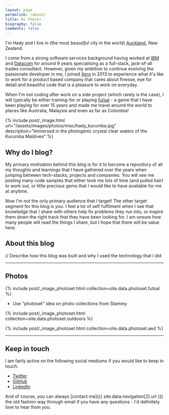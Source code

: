 ```yaml
---
layout: page
permalink: /about/
title: Hi there!
biography: false
comments: false
---
```

I'm Hady and I live in (the most _beautiful_ city in the world) [Auckland](http://www.newzealand.com/int/auckland/), 
New Zealand.

I come from a strong software services background having worked at [IBM](http://ibm.com/nz) and [Datacom](http://datacom.co.nz) 
for around 9 years specialising as a full-stack, jack-of-all trades consultant. However, given my ambition to 
continue evolving the passionate developer in me, I joined [Xero](http://www.xero.com) in 2013 to experience what 
it's like to work for a product based company that cares about finesse, eye for detail and beautiful code that is a 
pleasure to work on everyday.

When I'm not coding after work on a side project (which rarely is the case), I will typically be either training-for or
playing [futsal](http://youtu.be/unFlcSwdDFc) - a game that I have been playing for over 15 years and made me travel 
around the world to places like Australia, Malaysia and even as far as Colombia!

{% include post/_image.html url="/assets/images/photos/misc/hady_kurumba.jpg" description="Immersed in the photogenic crystal clear waters of the Kurumba Maldives" %}

## Why do I blog?
My primary motivation behind this blog is for it to become a repository of all my thoughts and learnings that I
have gathered over the years when jumping between tech-stacks, projects and companies. You will see me posting 
many code samples that either took me lots of time (and pulled hair) to work out, or little precious gems that I 
would like to have available for me at anytime.

Now _I'm_ not the only primary audience that I target! The other target segment for this blog is _you_. I feel a lot
of self fulfilment when I see that knowledge that I share with others help fix problems they run into, or inspire
them down the right track that they have been looking for. I am unsure how many people will read the things I share,
but I hope that there will be value here.

## About this blog
// Describe how this blog was built and why I used the technology that I did

--- 

## Photos

{% include post/_image_photoset.html collection=site.data.photoset.futsal %}

* Use "photoset" idea on photo collections from Stammy

{% include post/_image_photoset.html collection=site.data.photoset.outdoors %}

{% include post/_image_photoset.html collection=site.data.photoset.aed %}

---

## Keep in touch
I am fairly active on the following social mediums if you would like to keep in touch.

* [Twitter](https://twitter.com/hadynz)
* [GitHub](http://github.com/hadynz)
* [LinkedIn](http://nz.linkedin.com/in/hadyosman/)

And of course, you can always [contact me]({{ site.data.navigation[2].url }}) the old fashion way through email if 
you have any questions - I'd definitely love to hear from _you_.